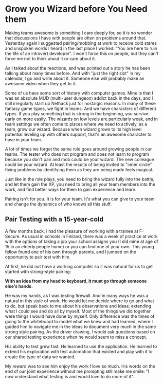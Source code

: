 # Grow you Wizard before You Need them

Making teams awesome is something I care deeply for, so it is  no wonder that discussions I have with people are often on problems around that. Yesterday again I suggested pairing/mobbing at work to receive cold stares and unspoken words I heard in the last place I worked: "You are here to ruin the life of an introvert developer". I won't force this on people,  but they can't force me not to think about it or care about it.

As I talked about the reactions, and was pointed out a story he has been talking about many times before. And with "just the right slot" in my calendar, I go and write about it. Someone else will probably make an awesome video when they get to it.

Some of us have some sort of history with computer games. Mine is that I was an absolute MUD (multi-user dungeon) addict back in the days, and I still irregularly start up Nethack just for nostalgic reasons. In many of these fantasy game types, we fight in teams. And we have characters of different types. If you play something that is strong in the beginning, you survive early on more easily. The wizards on low levels are particularly weak, and in team settings we often come to places where we need to actively, as a team, grow our wizard. Because when wizard grows to its high level potential leveling up with others support, that's an awesome character to have in your team.

A lot of times we forget the same rule goes around growing people in our teams. The tester who does not program and does not learn to program because you don't pair and mob could be your wizard. The new colleague could be your wizard. At least the results of being invited to "inner circle" fixing problems by identifying them as they are being made feels magical.

Just like in the role plays, you need to bring the wizard fully into the battle, and let them gain the XP, you need to bring all your team members into the work, and find better ways for them to gain experience and learn.

Pairing isn't for you. It is for your team. It's what you can give to your team and change the dynamics of who knows all this stuff.

## Pair Testing with a 15-year-cold

A few months back, I had the pleasure of working with a trainee at F-Secure. As usual in schools in Finland, there was a week of practice at work with the options of taking a job your school assigns you (I did mine at age of 15 in an elderly people home) or you can find one of your own. This young fellow found one of his own through parents, and I jumped on the opportunity to pair test with him.

At first, he did not have a working computer so it was natural for us to  get started with strong-style pairing:

**With an idea from my head to keyboard, it must go through someone else's hands.**

He was my hands, as I was testing firewall. And in many ways he was a natural in this style of work. He would let me decide where to go and what to do, but speak back to me about his observations and ideas, extending what I could see and do all by myself. Most of the things we did together were things I would have done by myself. Only difference was the times of going to the whiteboard to model what we knew and had learned, where I guided him to navigate me in the ideas to document very much in the same strong style pairing. As the driver drawing, I would ask questions based on our shared testing experience when he would seem to miss a concept.

His ability to test grew fast. He learned to use the application. He learned to extend his exploration with test automation that existed and play with it to create the type of data we wanted.

My reward was to see him enjoy the work I love so much. His words on the end of our joint experience without me prompting still make me smile: "I now understand what testing is and would love to do more of it".
